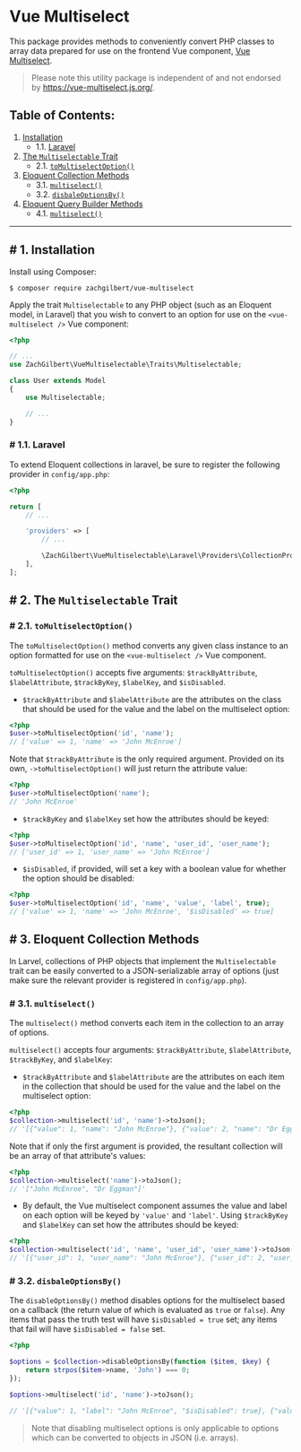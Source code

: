 # Vue Multiselect
This package provides methods to conveniently convert PHP classes to array data prepared for use on the frontend Vue component, <a href="vue-multiselect.js.org">Vue Multiselect</a>.
> Please note this utility package is independent of and not endorsed by https://vue-multiselect.js.org/.

## Table of Contents:
1. [Installation](#installation)
    - 1.1. [Laravel](#installation.laravel)
2. [The `Multiselectable` Trait](#the-multiselectable-trait)
    - 2.1. [`toMultiselectOption()`](#the-multiselectable-trait.to-multiselect-option)
3. [Eloquent Collection Methods](#eloquent-collection-methods)
    - 3.1. [`multiselect()`](#eloquent-collection-methods.multiselect)
    - 3.2. [`disbaleOptionsBy()`](#eloquent-collection-methods.disable-options-by)
4. [Eloquent Query Builder Methods](#query-builder-methods)
    - 4.1. [`multiselect()`](#eloquent-query-builder-methods)

<hr />

## <a name="installation"># 1.</a> Installation
Install using Composer:
```
$ composer require zachgilbert/vue-multiselect
```

Apply the trait `Multiselectable` to any PHP object (such as an Eloquent model, in Laravel) that you wish to convert to an option for use on the `<vue-multiselect />` Vue component:
```PHP
<?php

// ...
use ZachGilbert\VueMultiselectable\Traits\Multiselectable;

class User extends Model
{
    use Multiselectable;

    // ...
}
```

### <a name="installation.laravel"># 1.1.</a> Laravel
To extend Eloquent collections in laravel, be sure to register the following provider in `config/app.php`:

```PHP
<?php

return [
    // ...

    'providers' => [
        // ...

        \ZachGilbert\VueMultiselectable\Laravel\Providers\CollectionProvider::class,
    ],
];
```

## <a name="the-multiselectable-trait"># 2.</a> The `Multiselectable` Trait

### <a name="the-multiselectable-trait.to-multiselect-option"># 2.1.</a> `toMultiselectOption()`
The `toMultiselectOption()` method converts any given class instance to an option formatted for use on the `<vue-multiselect />` Vue component.

`toMultiselectOption()` accepts five arguments: `$trackByAttribute`, `$labelAttribute`, `$trackByKey`, `$labelKey`, and `$isDisabled`.

- `$trackByAttribute` and `$labelAttribute` are the attributes on the class that should be used for the value and the label on the multiselect option:
```PHP
<?php
$user->toMultiselectOption('id', 'name');
// ['value' => 1, 'name' => 'John McEnroe']
```
Note that `$trackByAttribute` is the only required argument. Provided on its own, `->toMultiselectOption()` will just return the attribute value:
```PHP
<?php
$user->toMultiselectOption('name');
// 'John McEnroe'
```
- `$trackByKey` and `$labelKey` set how the attributes should be keyed:
```PHP
<?php
$user->toMultiselectOption('id', 'name', 'user_id', 'user_name');
// ['user_id' => 1, 'user_name' => 'John McEnroe']
```
- `$isDisabled`, if provided, will set a key with a boolean value for whether the option should be disabled:
```PHP
<?php
$user->toMultiselectOption('id', 'name', 'value', 'label', true);
// ['value' => 1, 'name' => 'John McEnroe', '$isDisabled' => true]
```

## <a name="eloquent-collection-methods"># 3.</a> Eloquent Collection Methods

In Larvel, collections of PHP objects that implement the `Multiselectable` trait can be easily converted to a JSON-serializable array of options (just make sure the relevant provider is registered in `config/app.php`).

### <a name="eloquent-collection-methods.multiselect"># 3.1.</a> `multiselect()`

The `multiselect()` method converts each item in the collection to an array of options.

`multiselect()` accepts four arguments: `$trackByAttribute`, `$labelAttribute`, `$trackByKey`, and `$labelKey`:
- `$trackByAttribute` and `$labelAttribute` are the attributes on each item in the collection that should be used for the value and the label on the multiselect option:
```PHP
<?php
$collection->multiselect('id', 'name')->toJson();
// '[{"value": 1, "name": "John McEnroe"}, {"value": 2, "name": "Dr Eggman"}]''
```
Note that if only the first argument is provided, the resultant collection will be an array of that attribute's values:
```PHP
<?php
$collection->multiselect('name')->toJson();
// '["John McEnroe", "Dr Eggman"]'
```
- By default, the Vue multiselect component assumes the value and label on each option will be keyed by `'value'` and `'label'`. Using `$trackByKey` and `$labelKey` can set how the attributes should be keyed:
```PHP
<?php
$collection->multiselect('id', 'name', 'user_id', 'user_name')->toJson();
// '[{"user_id": 1, "user_name": "John McEnroe"}, {"user_id": 2, "user_name": "Dr Eggman"}]''
```

### <a name="eloquent-collection-methods.disable-options-by"># 3.2.</a> `disbaleOptionsBy()`
The `disableOptionsBy()` method disables options for the multiselect based on a callback (the return value of which is evaluated as `true` or `false`). Any items that pass the truth test will have `$isDisabled = true` set; any items that fail will have `$isDisabled = false` set.
```PHP
<?php

$options = $collection->disableOptionsBy(function ($item, $key) {
    return strpos($item->name, 'John') === 0;
});

$options->multiselect('id', 'name')->toJson();

// '[{"value": 1, "label": "John McEnroe", "$isDisabled": true}, {"value": 2, "label": "Dr Eggman"}]'
```

> Note that disabling multiselect options is only applicable to options which can be converted to objects in JSON (i.e. arrays).
